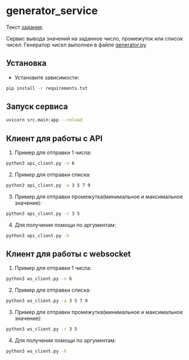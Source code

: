 # generator_service

Текст [задания](task.md).

Сервис вывода значений на заданное число, промежуток или список чисел.
Генератор чисел выполнен в файле [generator.py](generator.py)

## Установка

- Установите зависимости:
```bash
pip install -r requirements.txt
```


## Запуск сервиса

```bash
uvicorn src.main:app --reload
```

## Клиент для работы с API

1. Пример для отправки 1 числа:
```bash
python3 api_client.py -n 6
```

2. Пример для отправки списка:
```bash
python3 api_client.py -a 3 5 7 9
```

3. Пример для отправки промежутка(минимальное и максимальное значение):
```bash
python3 api_client.py -r 3 5
```

4. Для получения помощи по аргументам:
```bash
python3 api_client.py -h
```

## Клиент для работы с websocket

1. Пример для отправки 1 числа:
```bash
python3 ws_client.py -n 6
```

2. Пример для отправки списка:
```bash
python3 ws_client.py -a 3 5 7 9
```

3. Пример для отправки промежутка(минимальное и максимальное значение):
```bash
python3 ws_client.py -r 3 5
```

4. Для получения помощи по аргументам:
```bash
python3 ws_client.py -h
```
